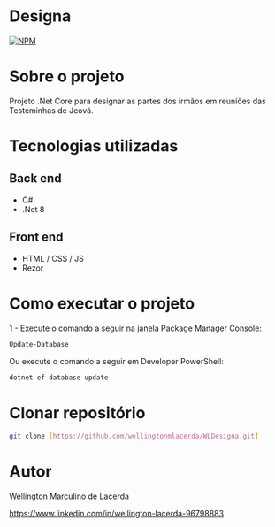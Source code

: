 # Designa 
[![NPM](https://img.shields.io/npm/l/react)](https://github.com/wellingtonmlacerda/WLDesigna/blob/master/LICENSE.txt)

# Sobre o projeto

Projeto .Net Core para designar as partes dos irmãos em reuniões das Testeminhas de Jeová.

# Tecnologias utilizadas
## Back end
- C#
- .Net 8
## Front end
- HTML / CSS / JS
- Rezor

# Como executar o projeto
1 - Execute o comando a seguir na janela Package Manager Console:
```bash
Update-Database
```
Ou execute o comando a seguir em Developer PowerShell:
```bash
dotnet ef database update
```
# Clonar repositório
```bash
git clone [https://github.com/wellingtonmlacerda/WLDesigna.git]
```

# Autor

Wellington Marculino de Lacerda

https://www.linkedin.com/in/wellington-lacerda-96798883
